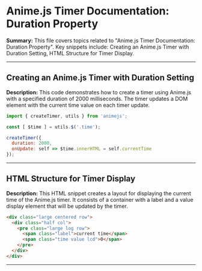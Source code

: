 # Anime.js Timer Documentation: Duration Property

**Summary:** This file covers topics related to "Anime.js Timer Documentation: Duration Property". Key snippets include: Creating an Anime.js Timer with Duration Setting, HTML Structure for Timer Display.

---

## Creating an Anime.js Timer with Duration Setting

**Description:** This code demonstrates how to create a timer using Anime.js with a specified duration of 2000 milliseconds. The timer updates a DOM element with the current time value on each timer update.

```javascript
import { createTimer, utils } from 'animejs';

const [ $time ] = utils.$('.time');

createTimer({
  duration: 2000,
  onUpdate: self => $time.innerHTML = self.currentTime
});
```

---

## HTML Structure for Timer Display

**Description:** This HTML snippet creates a layout for displaying the current time of the Anime.js timer. It consists of a container with a label and a value display element that will be updated by the timer.

```html
<div class="large centered row">
  <div class="half col">
    <pre class="large log row">
      <span class="label">current time</span>
      <span class="time value lcd">0</span>
    </pre>
  </div>
</div>
```

---